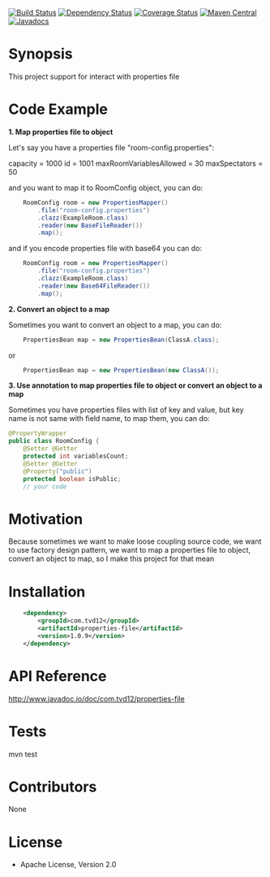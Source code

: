 [![Build Status](https://travis-ci.org/tvd12/properties-file.svg?branch=master)](https://travis-ci.org/tvd12/properties-file)
[![Dependency Status](https://www.versioneye.com/user/projects/5717990efcd19a00415b1f61/badge.svg?style=flat)](https://www.versioneye.com/user/projects/5717990efcd19a00415b1f61)
[![Coverage Status](https://coveralls.io/repos/github/tvd12/properties-file/badge.svg?branch=master)](https://coveralls.io/github/tvd12/properties-file?branch=master)
[![Maven Central](https://maven-badges.herokuapp.com/maven-central/com.tvd12/properties-file/badge.svg)](https://maven-badges.herokuapp.com/maven-central/com.tvd12/properties-file)
[![Javadocs](https://www.javadoc.io/badge/com.tvd12/properties-file.svg)](https://www.javadoc.io/doc/com.tvd12/properties-file)

# Synopsis

This project support for interact with properties file

# Code Example

**1. Map properties file to object**

Let's say you have a properties file "room-config.properties":

capacity = 1000
id = 1001
maxRoomVariablesAllowed = 30
maxSpectators = 50

and you want to map it to RoomConfig object, you can do:

```java
	RoomConfig room = new PropertiesMapper()
		.file("room-config.properties")
		.clazz(ExampleRoom.class)
		.reader(new BaseFileReader())
		.map();
```

and if you encode properties file with base64 you can do:

```java
	RoomConfig room = new PropertiesMapper()
		.file("room-config.properties")
		.clazz(ExampleRoom.class)
		.reader(new Base64FileReader())
		.map();
```

**2. Convert an object to a map**

Sometimes you want to convert an object to a map, you can do:

```java
	PropertiesBean map = new PropertiesBean(ClassA.class);
```
or
```java
	PropertiesBean map = new PropertiesBean(new ClassA());
```

**3. Use annotation to map properties file to object or convert an object to a map**

Sometimes you have properties files with list of key and value, but key name is not same with field name, to map them, you can do:

```java
@PropertyWrapper
public class RoomConfig {
    @Setter @Getter
    protected int variablesCount;
    @Setter @Getter
    @Property("public")
    protected boolean isPublic;
    // your code
```

# Motivation

Because sometimes we want to make loose coupling source code, we want to use factory design pattern, we want to map a properties file to object, convert an object to map, so I make this project for that mean

# Installation

```xml
	<dependency>
		<groupId>com.tvd12</groupId>
		<artifactId>properties-file</artifactId>
		<version>1.0.9</version>
	</dependency>
```
# API Reference

http://www.javadoc.io/doc/com.tvd12/properties-file

# Tests

mvn test

# Contributors

None

# License

- Apache License, Version 2.0
	


